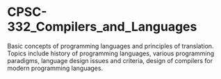 # CPSC-332_Compilers_and_Languages
Basic concepts of programming languages and principles of translation. Topics include history of programming languages, various programming paradigms, language design issues and criteria, design of compilers for modern programming languages.

